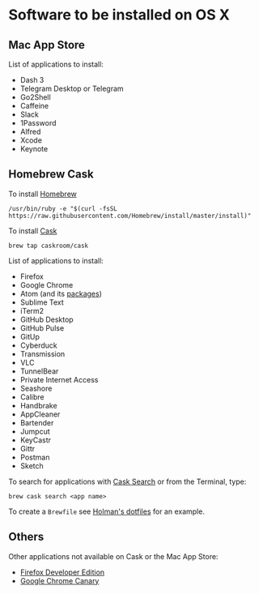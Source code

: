 # Software to be installed on OS X

## Mac App Store

List of applications to install:

- Dash 3
- Telegram Desktop or Telegram
- Go2Shell
- Caffeine
- Slack
- 1Password
- Alfred
- Xcode
- Keynote

## Homebrew Cask

To install [Homebrew](http://brew.sh/)

```
/usr/bin/ruby -e "$(curl -fsSL https://raw.githubusercontent.com/Homebrew/install/master/install)"
```

To install [Cask](http://caskroom.io/)

```
brew tap caskroom/cask
```

List of applications to install:

- Firefox
- Google Chrome
- Atom (and its [packages](https://medium.com/@satya164/supercharged-javascript-development-in-atom-ea034e22eabc#.hzletibb1))
- Sublime Text
- iTerm2
- GitHub Desktop
- GitHub Pulse
- GitUp
- Cyberduck
- Transmission
- VLC
- TunnelBear
- Private Internet Access
- Seashore
- Calibre
- Handbrake
- AppCleaner
- Bartender
- Jumpcut
- KeyCastr
- Gittr
- Postman
- Sketch

To search for applications with [Cask Search](http://caskroom.io/search) or from the Terminal, type: 

```
brew cask search <app name>
```

To create a `Brewfile` see [Holman's dotfiles](https://github.com/holman/dotfiles/blob/master/Brewfile) for an example.

## Others

Other applications not available on Cask or the Mac App Store:

- [Firefox Developer Edition](https://www.mozilla.org/en-US/firefox/developer/)
- [Google Chrome Canary](https://www.google.com/chrome/browser/canary.html)
